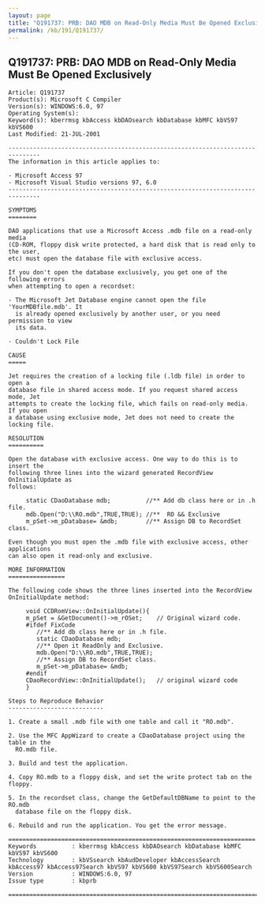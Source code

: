 ```yaml
---
layout: page
title: "Q191737: PRB: DAO MDB on Read-Only Media Must Be Opened Exclusively"
permalink: /kb/191/Q191737/
---
```


## Q191737: PRB: DAO MDB on Read-Only Media Must Be Opened Exclusively

	Article: Q191737
	Product(s): Microsoft C Compiler
	Version(s): WINDOWS:6.0, 97
	Operating System(s): 
	Keyword(s): kberrmsg kbAccess kbDAOsearch kbDatabase kbMFC kbVS97 kbVS600
	Last Modified: 21-JUL-2001
	
	-------------------------------------------------------------------------------
	The information in this article applies to:
	
	- Microsoft Access 97 
	- Microsoft Visual Studio versions 97, 6.0 
	-------------------------------------------------------------------------------
	
	SYMPTOMS
	========
	
	DAO applications that use a Microsoft Access .mdb file on a read-only media
	(CD-ROM, floppy disk write protected, a hard disk that is read only to the user,
	etc) must open the database file with exclusive access.
	
	If you don't open the database exclusively, you get one of the following errors
	when attempting to open a recordset:
	
	- The Microsoft Jet Database engine cannot open the file 'YourMDBfile.mdb'. It
	  is already opened exclusively by another user, or you need permission to view
	  its data.
	
	- Couldn't Lock File
	
	CAUSE
	=====
	
	Jet requires the creation of a locking file (.ldb file) in order to open a
	database file in shared access mode. If you request shared access mode, Jet
	attempts to create the locking file, which fails on read-only media. If you open
	a database using exclusive mode, Jet does not need to create the locking file.
	
	RESOLUTION
	==========
	
	Open the database with exclusive access. One way to do this is to insert the
	following three lines into the wizard generated RecordView OnInitialUpdate as
	follows:
	
	     static CDaoDatabase mdb;          //** Add db class here or in .h file.
	     mdb.Open("D:\\RO.mdb",TRUE,TRUE); //**  RO && Exclusive
	     m_pSet->m_pDatabase= &mdb;        //** Assign DB to RecordSet class.
	
	Even though you must open the .mdb file with exclusive access, other applications
	can also open it read-only and exclusive.
	
	MORE INFORMATION
	================
	
	The following code shows the three lines inserted into the RecordView
	OnInitialUpdate method:
	
	     void CCDRomView::OnInitialUpdate(){
	     m_pSet = &GetDocument()->m_rOSet;    // Original wizard code.
	     #ifdef FixCode
	        //** Add db class here or in .h file.
	        static CDaoDatabase mdb;
	        //** Open it ReadOnly and Exclusive.
	        mdb.Open("D:\\RO.mdb",TRUE,TRUE);
	        //** Assign DB to RecordSet class.
	        m_pSet->m_pDatabase= &mdb;
	     #endif
	     CDaoRecordView::OnInitialUpdate();   // original wizard code
	     }
	
	Steps to Reproduce Behavior
	---------------------------
	
	1. Create a small .mdb file with one table and call it "RO.mdb".
	
	2. Use the MFC AppWizard to create a CDaoDatabase project using the table in the
	  RO.mdb file.
	
	3. Build and test the application.
	
	4. Copy RO.mdb to a floppy disk, and set the write protect tab on the floppy.
	
	5. In the recordset class, change the GetDefaultDBName to point to the RO.mdb
	  database file on the floppy disk.
	
	6. Rebuild and run the application. You get the error message.
	
	======================================================================
	Keywords          : kberrmsg kbAccess kbDAOsearch kbDatabase kbMFC kbVS97 kbVS600 
	Technology        : kbVSsearch kbAudDeveloper kbAccessSearch kbAccess97 kbAccess97Search kbVS97 kbVS600 kbVS97Search kbVS600Search
	Version           : WINDOWS:6.0, 97
	Issue type        : kbprb
	
	=============================================================================
	
